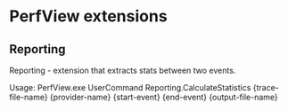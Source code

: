 PerfView extensions
===============================================================

Reporting
----------
Reporting - extension that extracts stats between two events.

Usage:
  PerfView.exe UserCommand Reporting.CalculateStatistics {trace-file-name} {provider-name} {start-event} {end-event} {output-file-name}
